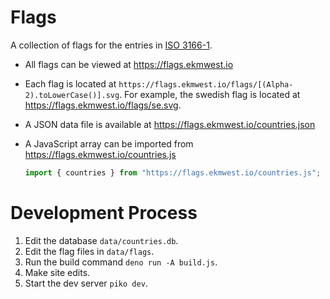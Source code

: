 # Flags

A collection of flags for the entries in [ISO 3166-1](https://en.wikipedia.org/wiki/ISO_3166-1).

- All flags can be viewed at https://flags.ekmwest.io

- Each flag is located at ```https://flags.ekmwest.io/flags/[(Alpha-2).toLowerCase()].svg```. For example, the swedish flag is located at https://flags.ekmwest.io/flags/se.svg.

- A JSON data file is available at https://flags.ekmwest.io/countries.json

- A JavaScript array can be imported from https://flags.ekmwest.io/countries.js

    ```js
    import { countries } from "https://flags.ekmwest.io/countries.js";
    ```

# Development Process

1. Edit the database `data/countries.db`.
2. Edit the flag files in `data/flags`.
3. Run the build command `deno run -A build.js`.
4. Make site edits.
5. Start the dev server `piko dev`.